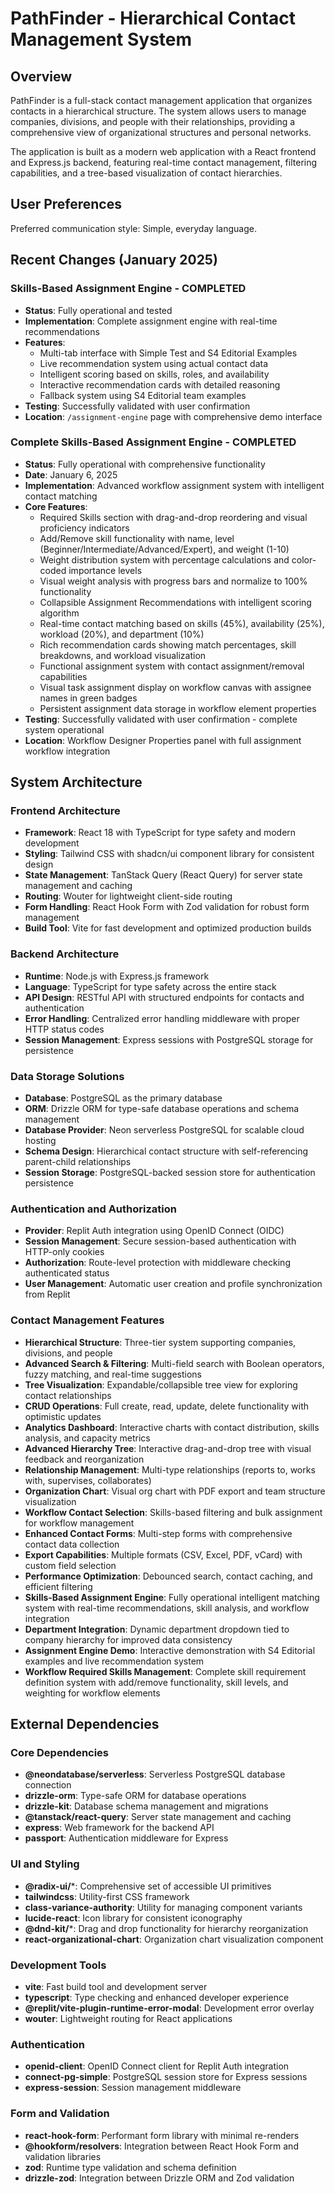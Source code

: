 # PathFinder - Hierarchical Contact Management System

## Overview

PathFinder is a full-stack contact management application that organizes contacts in a hierarchical structure. The system allows users to manage companies, divisions, and people with their relationships, providing a comprehensive view of organizational structures and personal networks.

The application is built as a modern web application with a React frontend and Express.js backend, featuring real-time contact management, filtering capabilities, and a tree-based visualization of contact hierarchies.

## User Preferences

Preferred communication style: Simple, everyday language.

## Recent Changes (January 2025)

### Skills-Based Assignment Engine - COMPLETED
- **Status**: Fully operational and tested
- **Implementation**: Complete assignment engine with real-time recommendations
- **Features**: 
  - Multi-tab interface with Simple Test and S4 Editorial Examples
  - Live recommendation system using actual contact data
  - Intelligent scoring based on skills, roles, and availability
  - Interactive recommendation cards with detailed reasoning
  - Fallback system using S4 Editorial team examples
- **Testing**: Successfully validated with user confirmation
- **Location**: `/assignment-engine` page with comprehensive demo interface

### Complete Skills-Based Assignment Engine - COMPLETED
- **Status**: Fully operational with comprehensive functionality
- **Date**: January 6, 2025
- **Implementation**: Advanced workflow assignment system with intelligent contact matching
- **Core Features**:
  - Required Skills section with drag-and-drop reordering and visual proficiency indicators
  - Add/Remove skill functionality with name, level (Beginner/Intermediate/Advanced/Expert), and weight (1-10)
  - Weight distribution system with percentage calculations and color-coded importance levels
  - Visual weight analysis with progress bars and normalize to 100% functionality
  - Collapsible Assignment Recommendations with intelligent scoring algorithm
  - Real-time contact matching based on skills (45%), availability (25%), workload (20%), and department (10%)
  - Rich recommendation cards showing match percentages, skill breakdowns, and workload visualization
  - Functional assignment system with contact assignment/removal capabilities
  - Visual task assignment display on workflow canvas with assignee names in green badges
  - Persistent assignment data storage in workflow element properties
- **Testing**: Successfully validated with user confirmation - complete system operational
- **Location**: Workflow Designer Properties panel with full assignment workflow integration

## System Architecture

### Frontend Architecture
- **Framework**: React 18 with TypeScript for type safety and modern development
- **Styling**: Tailwind CSS with shadcn/ui component library for consistent design
- **State Management**: TanStack Query (React Query) for server state management and caching
- **Routing**: Wouter for lightweight client-side routing
- **Form Handling**: React Hook Form with Zod validation for robust form management
- **Build Tool**: Vite for fast development and optimized production builds

### Backend Architecture
- **Runtime**: Node.js with Express.js framework
- **Language**: TypeScript for type safety across the entire stack
- **API Design**: RESTful API with structured endpoints for contacts and authentication
- **Error Handling**: Centralized error handling middleware with proper HTTP status codes
- **Session Management**: Express sessions with PostgreSQL storage for persistence

### Data Storage Solutions
- **Database**: PostgreSQL as the primary database
- **ORM**: Drizzle ORM for type-safe database operations and schema management
- **Database Provider**: Neon serverless PostgreSQL for scalable cloud hosting
- **Schema Design**: Hierarchical contact structure with self-referencing parent-child relationships
- **Session Storage**: PostgreSQL-backed session store for authentication persistence

### Authentication and Authorization
- **Provider**: Replit Auth integration using OpenID Connect (OIDC)
- **Session Management**: Secure session-based authentication with HTTP-only cookies
- **Authorization**: Route-level protection with middleware checking authenticated status
- **User Management**: Automatic user creation and profile synchronization from Replit

### Contact Management Features
- **Hierarchical Structure**: Three-tier system supporting companies, divisions, and people
- **Advanced Search & Filtering**: Multi-field search with Boolean operators, fuzzy matching, and real-time suggestions
- **Tree Visualization**: Expandable/collapsible tree view for exploring contact relationships
- **CRUD Operations**: Full create, read, update, delete functionality with optimistic updates
- **Analytics Dashboard**: Interactive charts with contact distribution, skills analysis, and capacity metrics
- **Advanced Hierarchy Tree**: Interactive drag-and-drop tree with visual feedback and reorganization
- **Relationship Management**: Multi-type relationships (reports to, works with, supervises, collaborates)
- **Organization Chart**: Visual org chart with PDF export and team structure visualization
- **Workflow Contact Selection**: Skills-based filtering and bulk assignment for workflow management
- **Enhanced Contact Forms**: Multi-step forms with comprehensive contact data collection
- **Export Capabilities**: Multiple formats (CSV, Excel, PDF, vCard) with custom field selection
- **Performance Optimization**: Debounced search, contact caching, and efficient filtering
- **Skills-Based Assignment Engine**: Fully operational intelligent matching system with real-time recommendations, skill analysis, and workflow integration
- **Department Integration**: Dynamic department dropdown tied to company hierarchy for improved data consistency
- **Assignment Engine Demo**: Interactive demonstration with S4 Editorial examples and live recommendation system
- **Workflow Required Skills Management**: Complete skill requirement definition system with add/remove functionality, skill levels, and weighting for workflow elements

## External Dependencies

### Core Dependencies
- **@neondatabase/serverless**: Serverless PostgreSQL database connection
- **drizzle-orm**: Type-safe ORM for database operations
- **drizzle-kit**: Database schema management and migrations
- **@tanstack/react-query**: Server state management and caching
- **express**: Web framework for the backend API
- **passport**: Authentication middleware for Express

### UI and Styling
- **@radix-ui/***: Comprehensive set of accessible UI primitives
- **tailwindcss**: Utility-first CSS framework
- **class-variance-authority**: Utility for managing component variants
- **lucide-react**: Icon library for consistent iconography
- **@dnd-kit/***: Drag and drop functionality for hierarchy reorganization
- **react-organizational-chart**: Organization chart visualization component

### Development Tools
- **vite**: Fast build tool and development server
- **typescript**: Type checking and enhanced developer experience
- **@replit/vite-plugin-runtime-error-modal**: Development error overlay
- **wouter**: Lightweight routing for React applications

### Authentication
- **openid-client**: OpenID Connect client for Replit Auth integration
- **connect-pg-simple**: PostgreSQL session store for Express sessions
- **express-session**: Session management middleware

### Form and Validation
- **react-hook-form**: Performant form library with minimal re-renders
- **@hookform/resolvers**: Integration between React Hook Form and validation libraries
- **zod**: Runtime type validation and schema definition
- **drizzle-zod**: Integration between Drizzle ORM and Zod validation